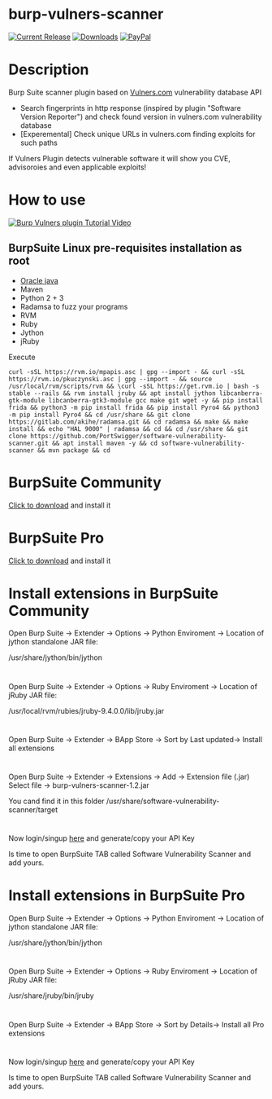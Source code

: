 # burp-vulners-scanner

[![Current Release](https://img.shields.io/github/release/vulnersCom/burp-vulners-scanner.svg "Current Release")](https://github.com/vulnersCom/burp-vulners-scanner/releases/latest)
[![Downloads](https://img.shields.io/github/downloads/vulnersCom/burp-vulners-scanner/total.svg "Downloads")](https://github.com/vulnersCom/burp-vulners-scanner/releases) [![PayPal](https://img.shields.io/badge/donate-PayPal-green.svg)](https://paypal.me/videns)

# Description

Burp Suite scanner plugin based on [Vulners.com](https://vulners.com) vulnerability database API
- Search fingerprints in http response (inspired by plugin "Software Version Reporter")
  and check found version in vulners.com vulnerability database
- [Experemental] Check unique URLs in vulners.com finding exploits for such paths

If Vulners Plugin detects vulnerable software it will show you CVE, advisoroies and even applicable exploits!

# How to use


[![Burp Vulners plugin Tutorial Video](https://img.youtube.com/vi/klu7PTgUrow/0.jpg)](https://vimeo.com/225078901)

## BurpSuite Linux pre-requisites installation as root
- [Oracle java](https://oracle.com/java/technologies/downloads/)
- Maven
- Python 2 + 3
- Radamsa to fuzz your programs
- RVM
- Ruby
- Jython
- jRuby

Execute
```
curl -sSL https://rvm.io/mpapis.asc | gpg --import - && curl -sSL https://rvm.io/pkuczynski.asc | gpg --import - && source /usr/local/rvm/scripts/rvm && \curl -sSL https://get.rvm.io | bash -s stable --rails && rvm install jruby && apt install jython libcanberra-gtk-module libcanberra-gtk3-module gcc make git wget -y && pip install frida && python3 -m pip install frida && pip install Pyro4 && python3 -m pip install Pyro4 && cd /usr/share && git clone https://gitlab.com/akihe/radamsa.git && cd radamsa && make && make install && echo "HAL 9000" | radamsa && cd && cd /usr/share && git clone https://github.com/PortSwigger/software-vulnerability-scanner.git && apt install maven -y && cd software-vulnerability-scanner && mvn package && cd
```

    
# BurpSuite Community
[Click to download](https://portswigger.net/burp/releases/community/latest) and install it
    
    
# BurpSuite Pro
[Click to download](https://portswigger.net/burp/releases/professional/latest) and install it

    
    
# Install extensions in BurpSuite Community

Open Burp Suite -> Extender -> Options -> Python Enviroment -> Location of jython standalone JAR file:

/usr/share/jython/bin/jython
#
Open Burp Suite -> Extender -> Options -> Ruby Enviroment -> Location of jRuby JAR file:

/usr/local/rvm/rubies/jruby-9.4.0.0/lib/jruby.jar
#
Open Burp Suite -> Extender -> BApp Store -> Sort by Last updated-> Install all extensions
#
Open Burp Suite -> Extender -> Extensions -> Add -> Extension file (.jar) Select file -> burp-vulners-scanner-1.2.jar

You cand find it in this folder /usr/share/software-vulnerability-scanner/target

#
Now login/singup [here](https://vulners.com/userinfo) and generate/copy your API Key

Is time to open BurpSuite TAB called Software Vulnerability Scanner and add yours.

# Install extensions in BurpSuite Pro

Open Burp Suite -> Extender -> Options -> Python Enviroment -> Location of jython standalone JAR file:

/usr/share/jython/bin/jython
#
Open Burp Suite -> Extender -> Options -> Ruby Enviroment -> Location of jRuby JAR file:

/usr/share/jruby/bin/jruby
#
Open Burp Suite -> Extender -> BApp Store -> Sort by Details-> Install all Pro extensions

#
Now login/singup [here](https://vulners.com/userinfo) and generate/copy your API Key

Is time to open BurpSuite TAB called Software Vulnerability Scanner and add yours.
